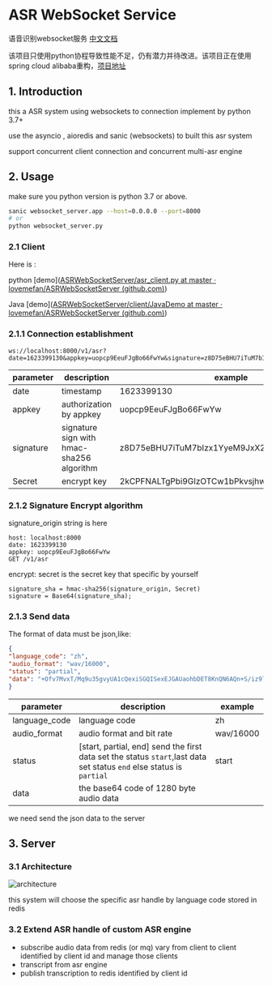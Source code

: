 # ASR WebSocket Service 
语音识别websocket服务
[中文文档](https://450489712.gitbook.io/asr-websocket-service/)

该项目只使用python协程导致性能不足，仍有潜力并待改进。该项目正在使用spring cloud alibaba重构，[项目地址](https://github.com/lovemefan/YuntransAsrServer)
## 1. Introduction

this a ASR system using  websockets to connection implement by python 3.7+

use the asyncio , aioredis and sanic (websockets)  to built this asr system 

support  concurrent client connection and concurrent multi-asr engine 

## 2.  Usage

make sure you python version is python 3.7 or above.

```bash
sanic websocket_server.app --host=0.0.0.0 --port=8000
# or
python websocket_server.py
```

### 2.1 Client



Here is :

python [demo]([ASRWebSocketServer/asr_client.py at master · lovemefan/ASRWebSocketServer (github.com)](https://github.com/lovemefan/ASRWebSocketServer/blob/master/client/asr_client.py))

Java [demo]([ASRWebSocketServer/client/JavaDemo at master · lovemefan/ASRWebSocketServer (github.com)](https://github.com/lovemefan/ASRWebSocketServer/tree/master/client/JavaDemo))

### 2.1.1 Connection establishment

```http
ws://localhost:8000/v1/asr?date=1623399130&appkey=uopcp9EeuFJgBo66FwYw&signature=z8D75eBHU7iTuM7bIzx1YyeM9JxX230Gc87VL02Gpxk=
```



| parameter | description                               | example                                      |
| --------- | ----------------------------------------- | -------------------------------------------- |
| date      | timestamp                                 | 1623399130                                   |
| appkey    | authorization by appkey                   | uopcp9EeuFJgBo66FwYw                         |
| signature | signature sign with hmac-sha256 algorithm | z8D75eBHU7iTuM7bIzx1YyeM9JxX230Gc87VL02Gpxk= |
| Secret    | encrypt key                               | 2kCPFNALTgPbi9GIzOTCw1bPkvsjhwI9gsMKoRocKW8= |

### 2.1.2 Signature Encrypt algorithm

signature_origin  string is here

```
host: localhost:8000
date: 1623399130
appkey: uopcp9EeuFJgBo66FwYw
GET /v1/asr
```

encrypt: secret is the secret key that specific by yourself

```
signature_sha = hmac-sha256(signature_origin, Secret)
signature = Base64(signature_sha);
```



### 2.1.3  Send data

The  format of data must be json,like:

```json
{
"language_code": "zh",
"audio_format": "wav/16000",
"status": "partial",
"data": "+Ofv7MvxT/Mq9u35gvyUA1cQexiSGQISexEJGAUaohbDET8KnQN6AQn+S/iz9lL47PNL78ry0Pke/QD+yf6NAGwFXgpRCnAHQwYfBckCev3t+Lj2pPJ47ZDnpOVG5uLkiuP74hrkT9+/oV+gAD/Q8CGLUZhhlqF+8F3PQF8K7uffDA+H4AlAZdDb0PIAx7DOcRXxGgDsgPQA4sBSP7tPYa8OjuD/S49yL96wUzCQoHsQU="
}
```

 

| parameter     | description                                                  | example   |
| ------------- | ------------------------------------------------------------ | --------- |
| language_code | language code                                                | zh        |
| audio_format  | audio format and bit rate                                    | wav/16000 |
| status        | [start, partial, end]   send the first data set the status `start`,last data set status `end` else status is `partial` | start     |
| data          | the base64 code of 1280 byte audio data                      |           |

we need send the json data to the server 

## 3. Server



###  3.1 Architecture

![architecture](https://github.com/lovemefan/ASRWebSocketServer/raw/master/pic/Architecture.png)

this system will choose the specific asr handle by language code stored in redis

### 3.2 Extend ASR handle of custom  ASR engine 

* subscribe audio data from redis (or mq) vary from client to client identified by client id and manage those clients
* transcript from asr engine 
* publish transcription to redis identified by client id 

